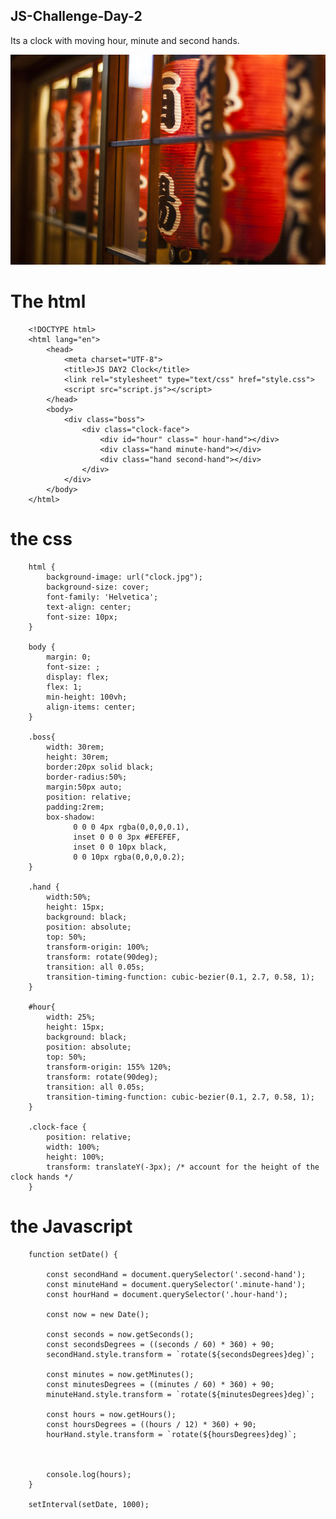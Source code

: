 ## JS-Challenge-Day-2
Its a clock with moving hour, minute and second hands.

![Screenshot](clock.jpg)

# The html

		<!DOCTYPE html>
		<html lang="en">
			<head>
				<meta charset="UTF-8">
				<title>JS DAY2 Clock</title>
				<link rel="stylesheet" type="text/css" href="style.css">
				<script src="script.js"></script>
			</head>
			<body>
				<div class="boss">
					<div class="clock-face">
						<div id="hour" class=" hour-hand"></div>
						<div class="hand minute-hand"></div>
						<div class="hand second-hand"></div>
					</div>
				</div>
			</body>
		</html>

# the css

		html {
			background-image: url("clock.jpg");
			background-size: cover;
			font-family: 'Helvetica';
			text-align: center;
			font-size: 10px;
		}

		body {
			margin: 0;
			font-size: ;
			display: flex;
			flex: 1;
			min-height: 100vh;
			align-items: center;
		}

		.boss{
			width: 30rem;
			height: 30rem;
			border:20px solid black;
			border-radius:50%;
			margin:50px auto;
			position: relative;
			padding:2rem;
			box-shadow:
			      0 0 0 4px rgba(0,0,0,0.1),
			      inset 0 0 0 3px #EFEFEF,
			      inset 0 0 10px black,
			      0 0 10px rgba(0,0,0,0.2);
		}

		.hand {
			width:50%;
			height: 15px;
			background: black;
			position: absolute;
			top: 50%;
			transform-origin: 100%;
			transform: rotate(90deg);
			transition: all 0.05s;
			transition-timing-function: cubic-bezier(0.1, 2.7, 0.58, 1);
		}

		#hour{
			width: 25%;
			height: 15px;
			background: black;
			position: absolute;
			top: 50%;
			transform-origin: 155% 120%;
			transform: rotate(90deg);
			transition: all 0.05s;
			transition-timing-function: cubic-bezier(0.1, 2.7, 0.58, 1);
		}

		.clock-face {
			position: relative;
		    width: 100%;
		    height: 100%;
		    transform: translateY(-3px); /* account for the height of the clock hands */
		}



# the Javascript

		function setDate() {

			const secondHand = document.querySelector('.second-hand');
			const minuteHand = document.querySelector('.minute-hand');
			const hourHand = document.querySelector('.hour-hand');

			const now = new Date();

			const seconds = now.getSeconds();
			const secondsDegrees = ((seconds / 60) * 360) + 90;
			secondHand.style.transform = `rotate(${secondsDegrees}deg)`;

			const minutes = now.getMinutes();
			const minutesDegrees = ((minutes / 60) * 360) + 90;
			minuteHand.style.transform = `rotate(${minutesDegrees}deg)`;

			const hours = now.getHours();
			const hoursDegrees = ((hours / 12) * 360) + 90;
			hourHand.style.transform = `rotate(${hoursDegrees}deg)`;



			console.log(hours);
		}

		setInterval(setDate, 1000);


